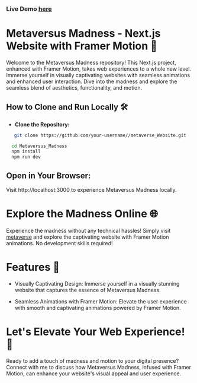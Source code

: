 ### Live Demo [here](https://metaverse-zhmz.onrender.com)
# Metaversus Madness - Next.js Website with Framer Motion 🚀

Welcome to the Metaversus Madness repository! This Next.js project, enhanced with Framer Motion, takes web experiences to a whole new level. Immerse yourself in visually captivating websites with seamless animations and enhanced user interaction. Dive into the madness and explore the seamless blend of aesthetics, functionality, and motion.

## How to Clone and Run Locally 🛠️

- **Clone the Repository:**

```bash
   git clone https://github.com/your-username//metaverse_Website.git
```
```bash
  cd Metaversus_Madness
  npm install
  npm run dev
```
## Open in Your Browser:
Visit http://localhost:3000 to experience Metaversus Madness locally.

# Explore the Madness Online 🌐
Experience the madness without any technical hassles! Simply visit [metaverse](https://metaverse-zhmz.onrender.com) and explore the captivating website with Framer Motion animations. No development skills required!

# Features 🌟
- Visually Captivating Design: Immerse yourself in a visually stunning website that captures the essence of Metaversus Madness.

- Seamless Animations with Framer Motion: Elevate the user experience with smooth and captivating animations powered by Framer Motion.

# Let's Elevate Your Web Experience! 🚀
Ready to add a touch of madness and motion to your digital presence? Connect with me to discuss how Metaversus Madness, infused with Framer Motion, can enhance your website's visual appeal and user experience.



